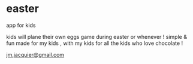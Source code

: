 # easter
app for kids

kids will plane their own eggs game during easter or whenever ! 
simple & fun
made for my kids , with my kids 
for all the kids who love chocolate !  

jm.jacquier@gmail.com
